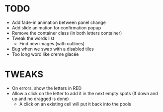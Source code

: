 TODO
====

* Add fade-in animation between panel change
* Add slide animation for confirmation popup
* Remove the container class (in both letters container)
* Tweak the words list
  * Find new images (with outlines)
* Bug when we swap with a disabled tiles
* Too long word like creme glacée

TWEAKS
======

* On errors, show the letters in RED
* Allow a click on the letter to add it in the next empty spots (If down and up and no dragged is done)
  * A click on an existing cell will put it back into the pools
